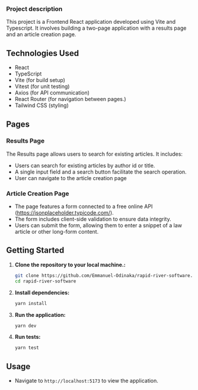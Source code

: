 ### Project description

This project is a Frontend React application developed using Vite and Typescript. It involves building a two-page application with a results page and an article creation page.

## Technologies Used

- React
- TypeScript
- Vite (for build setup)
- Vitest (for unit testing)
- Axios (for API communication)
- React Router (for navigation between pages.)
- Tailwind CSS (styling)

## Pages

### Results Page

The Results page allows users to search for existing articles. It includes:

- Users can search for existing articles by author id or title.
- A single input field and a search button facilitate the search operation.
- User can navigate to the article creation page

### Article Creation Page

- The page features a form connected to a free online API (https://jsonplaceholder.typicode.com/).
- The form includes client-side validation to ensure data integrity.
- Users can submit the form, allowing them to enter a snippet of a law article or other long-form content.

## Getting Started

1. **Clone the repository to your local machine.:**

   ```bash
   git clone https://github.com/Emmanuel-Odinaka/rapid-river-software.git
   cd rapid-river-software
   ```

2. **Install dependencies:**

   ```bash
   yarn install
   ```

3. **Run the application:**

   ```bash
   yarn dev
   ```

4. **Run tests:**

   ```bash
   yarn test
   ```

## Usage

- Navigate to `http://localhost:5173` to view the application.
